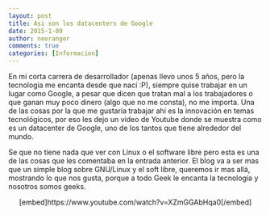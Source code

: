 ```yaml
---
layout: post
title: Asi son los datacenters de Google
date: 2015-1-09
author: neoranger
comments: true
categories: [Informacion]
---
```

En mi corta carrera de desarrollador (apenas llevo unos 5 años, pero la tecnologia me encanta desde que nací :P), siempre quise trabajar en un lugar como Google, a pesar que dicen que tratan mal a los trabajadores o que ganan muy poco dinero (algo que no me consta), no me importa. Una de las cosas por la que me gustaría trabajar ahí es la innovación en temas tecnológicos, por eso les dejo un video de Youtube donde se muestra como es un datacenter de Google, uno de los tantos que tiene alrededor del mundo.

Se que no tiene nada que ver con Linux o el software libre pero esta es una de las cosas que les comentaba en la entrada anterior. El blog va a ser mas que un simple blog sobre GNU/Linux y el soft libre, queremos ir mas allá, mostrando lo que nos gusta, porque a todo Geek le encanta la tecnología y nosotros somos geeks.
<p style="text-align:center;">[embed]https://www.youtube.com/watch?v=XZmGGAbHqa0[/embed]</p>
